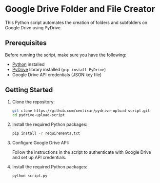 # Google Drive Folder and File Creator

This Python script automates the creation of folders and subfolders on Google Drive using PyDrive.

## Prerequisites

Before running the script, make sure you have the following:

- [Python](https://www.python.org/) installed
- [PyDrive](https://pythonhosted.org/PyDrive/) library installed (`pip install PyDrive`)
- Google Drive API credentials (JSON key file)

## Getting Started

1. Clone the repository:

   ```bash
   git clone https://github.com/xentixar/pydrive-upload-script.git
   cd pydrive-upload-script

2. Install the required Python packages:

   ```bash
   pip install -r requirements.txt

3. Configure Google Drive API:

    Follow the instructions in the script to authenticate with Google Drive and set up API credentials.

4. Install the required Python packages:

   ```bash
   python script.py